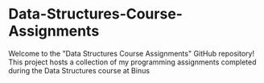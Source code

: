 # Data-Structures-Course-Assignments
Welcome to the "Data Structures Course Assignments" GitHub repository! This project hosts a collection of my programming assignments completed during the Data Structures course at Binus

